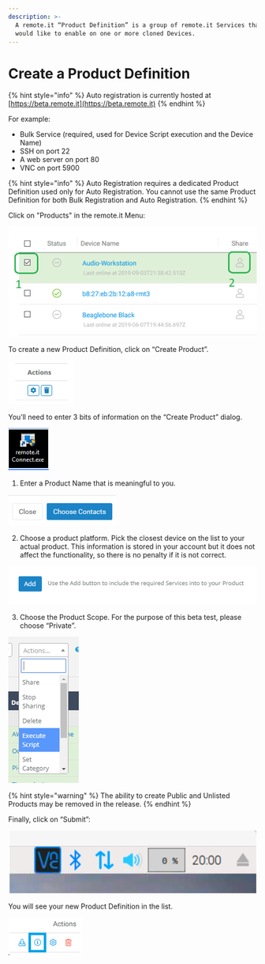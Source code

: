 ```yaml
---
description: >-
  A remote.it “Product Definition” is a group of remote.it Services that you
  would like to enable on one or more cloned Devices.
---
```


# Create a Product Definition

{% hint style="info" %}
Auto registration is currently hosted at [https://beta.remote.it](https://beta.remote.it)
{% endhint %}

For example:

* Bulk Service \(required, used for Device Script execution and the Device Name\)
* SSH on port 22
* A web server on port 80
* VNC on port 5900

{% hint style="info" %}
Auto Registration requires a dedicated Product Definition used only for Auto Registration. You cannot use the same Product Definition for both Bulk Registration and Auto Registration.
{% endhint %}

Click on "Products" in the remote.it Menu:

![](../../.gitbook/assets/image%20%28167%29.png)

To create a new Product Definition, click on “Create Product”.

![](../../.gitbook/assets/image%20%28223%29.png)

You’ll need to enter 3 bits of information on the “Create Product” dialog.

![](../../.gitbook/assets/image%20%28125%29.png)

1. Enter a Product Name that is meaningful to you.

![](../../.gitbook/assets/image%20%28434%29.png)

2. Choose a product platform.  Pick the closest device on the list to your actual product.  This information is stored in your account but it does not affect the functionality, so there is no penalty if it is not correct.

![](../../.gitbook/assets/image%20%28239%29.png)

3. Choose the Product Scope.  For the purpose of this beta test, please choose “Private”.

![](../../.gitbook/assets/image%20%28120%29.png)

{% hint style="warning" %}
The ability to create Public and Unlisted Products may be removed in the release.
{% endhint %}

Finally, click on “Submit”:

![](../../.gitbook/assets/image%20%28192%29.png)

You will see your new Product Definition in the list.

![](../../.gitbook/assets/image%20%28330%29.png)

